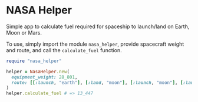 # NASA Helper

Simple app to calculate fuel required for spaceship to launch/land on Earth, Moon or Mars.

To use, simply import the module `nasa_helper`, provide spacecraft weight and route, and call the `calculate_fuel` function.

```ruby
require "nasa_helper"

helper = NasaHelper.new(
  equipment_weight: 28_801,
  route: [[:launch, "earth"], [:land, "moon"], [:launch, "moon"], [:land, "earth"]]
)
helper.calculate_fuel # => 13_447
```
